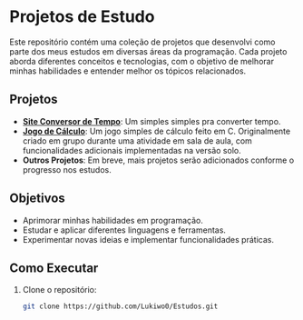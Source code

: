 # Projetos de Estudo

Este repositório contém uma coleção de projetos que desenvolvi como parte dos meus estudos em diversas áreas da programação. Cada projeto aborda diferentes conceitos e tecnologias, com o objetivo de melhorar minhas habilidades e entender melhor os tópicos relacionados.

## Projetos
- **[Site Conversor de Tempo](https://github.com/Lukiwo0/Estudos/tree/main/Conversor%20de%20tempo)**: Um simples simples pra converter tempo.
- **[Jogo de Cálculo](https://github.com/Lukiwo0/Estudos/tree/main/Jogo%20Calculo)**: Um jogo simples de cálculo feito em C. Originalmente criado em grupo durante uma atividade em sala de aula, com funcionalidades adicionais implementadas na versão solo.
- **Outros Projetos**: Em breve, mais projetos serão adicionados conforme o progresso nos estudos.

## Objetivos

- Aprimorar minhas habilidades em programação.
- Estudar e aplicar diferentes linguagens e ferramentas.
- Experimentar novas ideias e implementar funcionalidades práticas.

## Como Executar

1. Clone o repositório:
   ```bash
   git clone https://github.com/Lukiwo0/Estudos.git
  
